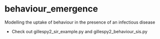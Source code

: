 # behaviour_emergence
Modelling the uptake of behaviour in the presence of an infectious disease

- Check out gillespy2_sir_example.py and gillespy2_behaviour_sis.py
